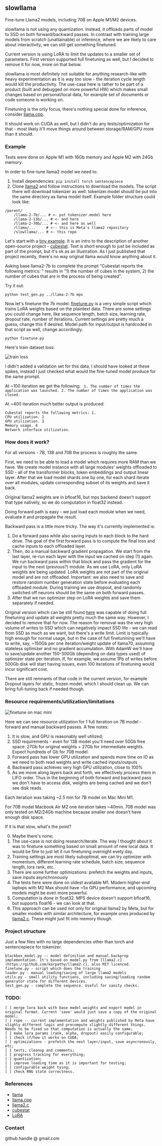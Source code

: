 ## slowllama

Fine-tune Llama2 models, including 70B on Apple M1/M2 devices.

slowllama is not using any quantization. Instead, it offloads parts of model to SSD on both forward/backward passes. In contrast with training large models from scratch (unattainable) or inference, where we are likely to care about interactivity, we can still get something finetuned.

Current version is using LoRA to limit the updates to a smaller set of parameters. First version supported full finetuning as well, but I decided to remove it for now, more on that below.

slowllama is most definitely not suitable for anything research-like with heavy experimentation as it is way too slow - the iteration cycle length would kill the productivity. The use-case here is rather to be part of a product (built and debugged on more powerful HW) which makes small changes based on personal/local data, for example set of documents or code someone is working on.

Finetuning is the only focus, there's nothing special done for inference, consider [llama.cpp](https://github.com/ggerganov/llama.cpp).

It should work on CUDA as well, but I didn't do any tests/optimization for that - most likely it'll move things around between storage/RAM/GPU more than it should.

### Example

Tests were done on Apple M1 with 16Gb memory and Apple M2 with 24Gb memory. 

In order to fine-tune llama2 model we need to:
1. Install dependencies: ```pip install torch sentencepiece``` 
2. Clone [llama2](https://github.com/facebookresearch/llama) and follow instructions to download the models. The script there will download tokenizer as well. tokenizer.model should be put into the same directory as llama model itself. Example folder structure could look like:
```
/parent/
    /llama-2-7b/... # <- put tokenizer.model here
    /llama-2-13b/... # <- and here
    /llama-2-70b/... # <- and here as well
    /llama/...     # <-- this is Meta's llama2 repository
    /slowllama/... # <- this repo
```

Let's start with a [tiny example](test_data/cubestat.txt). It is an intro to the description of another open-source project - [cubestat](https://github.com/okuvshynov/cubestat). Text is short enough to just be included as part of the prompt, but it's ok as an illustration. As I just published that project recently, there's no way original llama would know anything about it. 

Asking base llama2-7b to complete the prompt "Cubestat reports the following metrics: " results in "1) the number of cubes in the system, 2) the number of cubes that are in the process of being created". 

Try it out:
```
python test_gen.py ../llama-2-7b mps
```

Now let's finetune the 7b model. [finetune.py](finetune.py) is a very simple script which trains LoRA weights based on the plaintext data. There are some settings you could change here, like sequence length, batch size, learning rate, dropout rate, number of iterations. Current settings are pretty much a guess, change this if desired. Model path for input/output is hardcoded in that script as well, change accordingly.

```
python finetune.py
```

Here's train dataset loss:

![train loss](static/train_loss.png)

I didn't added a validation set for this data, I should have looked at these spikes, instead I just checked what would the fine-tuned model produce for the same prompt.

At ~100 iteration we get the following: ``` 1. The number of times the application was launched. 2. The number of times the application was closed.```

At ~400 iteration much better output is produced: 

```
Cubestat reports the following metrics: 1.
CPU utilization. 2
GPU utilization. 3
Memory usage. 4
Network interface utilization.
```

### How does it work?
For all versions - 7B, 13B and 70B the process is roughly the same.

First, we need to be able to load a model which requires more RAM than we have. We create model instance with all large modules' weights offloaded to SSD - all of the transformer blocks, token embeddings and output linear layer. After that we load model shards one by one, for each shard iterate over all modules, update corresponding subset of its weights and save it back. 

Original llama2 weights are in bfloat16, but mps backend doesn't support that type natively, so we do computation in float32 instead.

Doing forward path is easy - we just load each module when we need, evaluate it and propagate the result. 

Backward pass is a little more tricky. The way it's currently implemented is:
1. Do a forward pass while also saving inputs to each block to the hard drive. The goal of the first forward pass is to compute the final loss and cache inputs to each offloaded layer. 
2. Then, do a manual backward gradient propagation. We start from the last layer, re-run each layer with the input we cached on step (1) again. We run backward pass within that block and pass the gradient for the input to the next (previous?) module. As we use LoRA, only LoRA weights are being updated. LoRA weights are not part of the original model and are not offloaded. Important: we also need to save and restore random number generation state before evaluating each offloaded module. During training we use dropout, and randomly switched off neurons should be the same on both forward passes.
3. After that we run optimizer step on LoRA weights and save them separately if needed.

Original version which can be still found [here](https://github.com/okuvshynov/experiments/tree/5cf944cb1274e577d1e755e6ad1957190d286d9d/split_model) was capable of doing full finetuning and update all weights pretty much the same way. However, I decided to remove that for now. The reason for removal was the very high volume of writes to SSD which can negatively impact SSD life - we can read from SSD as much as we want, but there's a write limit. Limit is typically high enough for normal usage, but in the case of full finetunining we'll have to write, say, ~150Gb per one iteration/weight update of llama70, assuming stateless optimizer and no gradient accumulation. With AdamW we'll have to save/update another 150-300Gb (depending on data types used) of optimizer state per iteration. If, for example, we assume 1Pb of writes before 500Gb disk will start having issues, even 100 iterations of finetuning would incur significant cost. 

There are still remnants of that code in the current version, for example Dropout layers for static, frozen model, which I should clean up. 
We can bring full-tuning back if needed though.

### Resource requirements/utilization/limitations

![finetune on mac mini](static/finetune_m1_7b.png)

Here we can see resource utilization for 1 full iteration on 7B model - forward and manual backward passes. A few notes:
1. It is slow, and GPU is reasonably well utilized;
2. SSD requirements - even for 13B model you'll need over 50Gb free space: 27Gb for original weights + 27Gb for intermediate weights. Expect hundreds of Gb for 70B model.
3. Forward pass has lower GPU utilization and spends more time on IO as we need to both read weights and write cached inputs/outputs
4. Backward pass achieves very high GPU utilization, close to 100%
5. As we move along layers back and forth, we effectively process them in LIFO order. Thus in the beginning of both forward and backward pass we don't have to access disk, weights are being cached and we don't see disk reads.

Each iteration was taking ~2.5 min for 7B model on Mac Mini M1.

For 70B model Macbook Air M2 one iteration takes ~40min. 70B model was only tested on M2/24Gb machine because smaller one doesn't have enough disk space.

If it is that slow, what's the point?

0. Maybe there's none;
1. The use-case is not doing research/iterate. The way I thought about it was to finetune something based on small amount of new local data. It would be fine to just let it run finetuning overnight evety day.
2. Training settings are most likely suboptimal, we can try optimizer with momentum, different learning rate schedule, batch size, sequence length, lora rank, etc.
3. There are some further optimizations: prefetch the weights and inputs, save inputs asynchronously
4. The tests here were done on oldest available M1. Modern higher-end laptops with M2 Max should have ~5x GPU performance, and upcoming models might be even more powerful.
5. Computation is done in float32. MPS device doesn't support bfloat16, but supports float16 - we can look at that. 
6. This approach can be used not only for original llama2 by Meta, but for smaller models with similar architecture, for example ones produced by [llama2.c](https://github.com/karpathy/llama2.c). These might just fit into memory though. 


### Project structure

Just a few files with no large dependencies other than torch and sentencepiece for tokenizer.
```
blackbox_model.py -- model definition and manual backprop implementation. It's based on model.py from [llama2.c](https://github.com/karpathy/llama2.c), also MIT licenced.
finetune.py - script which does the training
loader.py - manual loading/saving of large llama2 models
utils.py - small utility functions, including saving/loading random generator state for different devices.
test_gen.py - complete the sequence. Useful for sanity checks.
```

### TODO:
```
[ ] merge lora back with base model weights and export model in original format. Current 'save' would just save a copy of the original model;
[ ] rope -- current implementation and weights published by Meta have slighly different logic and precompute slightly different things. Needs to be fixed so that computation is actually the same;
[ ] make lora params (rank, alpha, dropout) easily configurable;
[ ] check if/how it works on CUDA;
[ ] optimizations - prefetch the next layer/input, save asyncronously, etc;
[ ] tests, cleanup and comments;
[ ] progress tracking for everything;
[ ] quantization;
[ ] improve loading time as it is important for testing;
[ ] configurable weight tying;
[ ] check RNG state correctness.
```

### References
* [llama](https://github.com/facebookresearch/llama)
* [llama.cpp](https://github.com/ggerganov/llama.cpp)
* [llama2.c](https://github.com/karpathy/llama2.c)
* [cubestat](https://github.com/okuvshynov/cubestat)
* [LoRA](https://arxiv.org/abs/2106.09685)

### Contact

github handle @ gmail.com